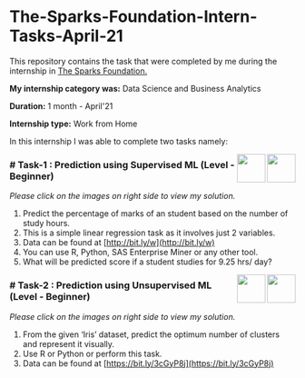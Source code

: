 # The-Sparks-Foundation-Intern-Tasks-April-21

This repository contains the task that were completed by me during the internship in [The Sparks Foundation.](https://www.thesparksfoundationsingapore.org/)

**My internship category was:** Data Science and Business Analytics

**Duration:** 1 month - April'21

**Internship type:** Work from Home

In this internship I was able to complete two tasks namely:

[<img align = right height = 50 width = 50 src = https://cdn.iconscout.com/icon/free/png-64/github-146-569237.png>](https://github.com/dhanno03/The-Sparks-Foundation-Intern-Tasks-April-21/blob/main/Task%20-Prediction%20using%20Supervised%20ML/task-prediction-using-supervised-ml-april-21.ipynb)
[<img align = right height = 50 width = 50 src = https://cdn.iconscout.com/icon/free/png-64/youtube-264-675860.png>](https://www.youtube.com/watch?v=nSrtffb9ic8)

### # Task-1 : Prediction using Supervised ML (Level - Beginner)
_Please click on the images on right side to view my solution._

1. Predict the percentage of marks of an student based on the number of study hours.
1. This is a simple linear regression task as it involves just 2 variables.
1. Data can be found at [http://bit.ly/w](http://bit.ly/w)
1. You can use R, Python, SAS Enterprise Miner or any other tool.
1. What will be predicted score if a student studies for 9.25 hrs/ day?

[<img align = right height = 50 width = 50 src = https://cdn.iconscout.com/icon/free/png-64/github-146-569237.png>](https://github.com/dhanno03/The-Sparks-Foundation-Intern-Tasks-April-21/blob/main/Task%20-%20Prediction%20using%20Unsupervised%20ML/task-prediction-using-unsupervised-ml-april-21.ipynb)
[<img align = right height = 50 width = 50 src = https://cdn.iconscout.com/icon/free/png-64/youtube-264-675860.png>](https://www.youtube.com/watch?v=7oDrwBHpk1Q)

### # Task-2 : Prediction using Unsupervised ML (Level - Beginner)
_Please click on the images on right side to view my solution._

1. From the given ‘Iris’ dataset, predict the optimum number of clusters and represent it visually.
1. Use R or Python or perform this task.
1. Data can be found at [https://bit.ly/3cGyP8j](https://bit.ly/3cGyP8j)
